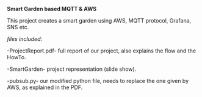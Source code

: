 **Smart Garden based MQTT & AWS**

This project creates a smart garden using AWS, MQTT protocol, Grafana, SNS etc.

*files included:*

  -ProjectReport.pdf- full report of our project, also explains the flow and the HowTo.

  -SmartGarden- project representation (slide show).

  -pubsub.py- our modified python file, needs to  replace the one given by AWS, as explained in the PDF.
